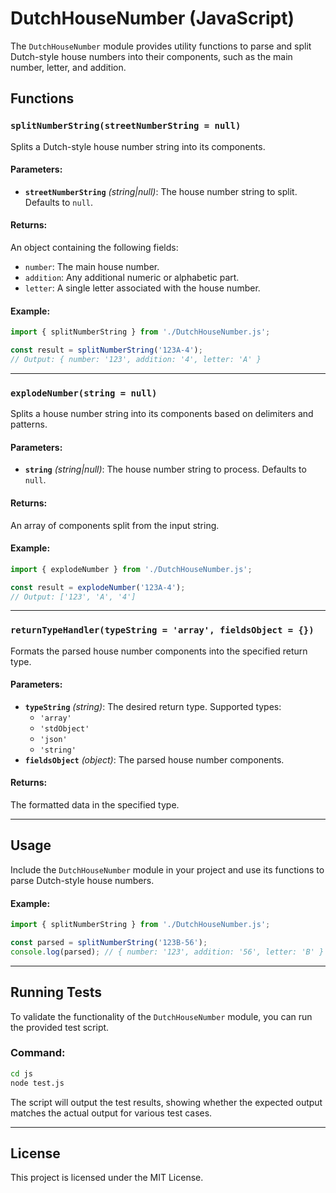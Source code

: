 # DutchHouseNumber (JavaScript)

The `DutchHouseNumber` module provides utility functions to parse and split Dutch-style house numbers into their components, such as the main number, letter, and addition.

## Functions

### `splitNumberString(streetNumberString = null)`

Splits a Dutch-style house number string into its components.

#### Parameters:
- **`streetNumberString`** *(string|null)*: The house number string to split. Defaults to `null`.

#### Returns:
An object containing the following fields:
- `number`: The main house number.
- `addition`: Any additional numeric or alphabetic part.
- `letter`: A single letter associated with the house number.

#### Example:
```javascript
import { splitNumberString } from './DutchHouseNumber.js';

const result = splitNumberString('123A-4');
// Output: { number: '123', addition: '4', letter: 'A' }
```

---

### `explodeNumber(string = null)`

Splits a house number string into its components based on delimiters and patterns.

#### Parameters:
- **`string`** *(string|null)*: The house number string to process. Defaults to `null`.

#### Returns:
An array of components split from the input string.

#### Example:
```javascript
import { explodeNumber } from './DutchHouseNumber.js';

const result = explodeNumber('123A-4');
// Output: ['123', 'A', '4']
```

---

### `returnTypeHandler(typeString = 'array', fieldsObject = {})`

Formats the parsed house number components into the specified return type.

#### Parameters:
- **`typeString`** *(string)*: The desired return type. Supported types:
  - `'array'`
  - `'stdObject'`
  - `'json'`
  - `'string'`
- **`fieldsObject`** *(object)*: The parsed house number components.

#### Returns:
The formatted data in the specified type.

---

## Usage

Include the `DutchHouseNumber` module in your project and use its functions to parse Dutch-style house numbers.

#### Example:
```javascript
import { splitNumberString } from './DutchHouseNumber.js';

const parsed = splitNumberString('123B-56');
console.log(parsed); // { number: '123', addition: '56', letter: 'B' }
```

---

## Running Tests

To validate the functionality of the `DutchHouseNumber` module, you can run the provided test script.

### Command:
```bash
cd js
node test.js
```

The script will output the test results, showing whether the expected output matches the actual output for various test cases.

---

## License

This project is licensed under the MIT License.

